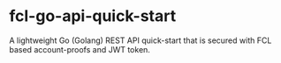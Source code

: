 # fcl-go-api-quick-start
A lightweight Go (Golang) REST API quick-start that is secured with FCL based account-proofs and JWT token.
